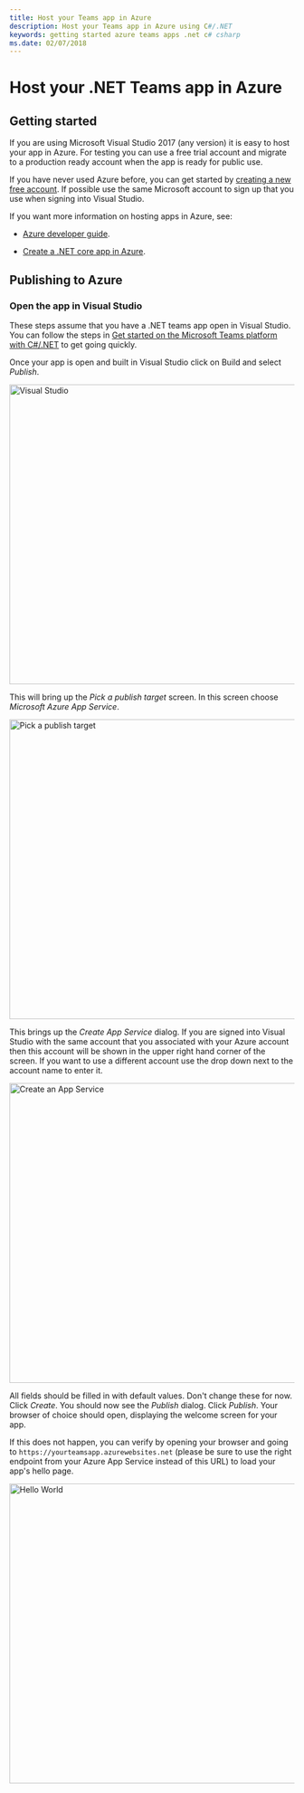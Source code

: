 ```yaml
---
title: Host your Teams app in Azure
description: Host your Teams app in Azure using C#/.NET
keywords: getting started azure teams apps .net c# csharp
ms.date: 02/07/2018
---
```

# Host your .NET Teams app in Azure

## Getting started

If you are using Microsoft Visual Studio 2017 (any version) it is easy to host your app in Azure. For testing you can use a free trial account and migrate to a production ready account when the app is ready for public use.

If you have never used Azure before, you can get started by [creating a new free account](https://azure.microsoft.com/en-us/free/). If possible use the same Microsoft account to sign up that you use when signing into Visual Studio.

If you want more information on hosting apps in Azure, see:

* [Azure developer guide](https://docs.microsoft.com/en-us/azure/guides/developer/azure-developer-guide?toc=/microsoftteams/platform/toc.json&bc=/microsoftteams/platform/breadcrumb/toc.json#understanding-accounts-subscriptions-and-billing).

* [Create a .NET core app in Azure](https://docs.microsoft.com/en-us/azure/app-service/app-service-web-get-started-dotnet).

## Publishing to Azure

### Open the app in Visual Studio

These steps assume that you have a .NET teams app open in Visual Studio. You can follow the steps in [Get started on the Microsoft Teams platform with C#/.NET](~/get-started/get-started-dotnet) to get going quickly.

Once your app is open and built in Visual Studio click on Build and select *Publish*.

<img width="530px" src="~/assets/images/get-started/publishtoazure1.png" title="Visual Studio"/>

This will bring up the *Pick a publish target* screen. In this screen choose *Microsoft Azure App Service*.

<img width="530px" src="~/assets/images/get-started/publishtoazure2.png" title="Pick a publish target"/>

This brings up the *Create App Service* dialog. If you are signed into Visual Studio with the same account that you associated with your Azure account then this account will be shown in the upper right hand corner of the screen. If you want to use a different account use the drop down next to the account name to enter it.

<img width="530px" src="~/assets/images/get-started/publishtoazure4.png" title="Create an App Service"/>

All fields should be filled in with default values. Don't change these for now. Click *Create*.
You should now see the *Publish* dialog. Click *Publish*. Your browser of choice should open, displaying the welcome screen for your app.

If this does not happen, you can verify by opening your browser and going to `https://yourteamsapp.azurewebsites.net` (please be sure to use the right endpoint from your Azure App Service instead of this URL) to load your app's hello page.

<img width="530px" src="~/assets/images/get-started/publishtoazure5.png" title="Hello World"/>